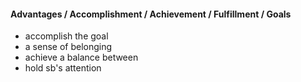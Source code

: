 #### Advantages / Accomplishment / Achievement / Fulfillment / Goals

* accomplish the goal
* a sense of belonging
* achieve a balance between
* hold sb's attention